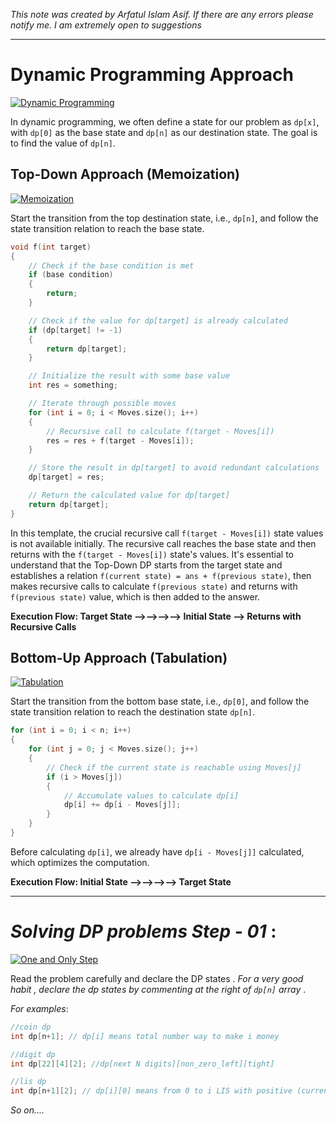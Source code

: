 
*This note was created by Arfatul Islam Asif.*
*If there are any errors please notify me. I am extremely open to suggestions*

---
# Dynamic Programming Approach

[![Dynamic Programming](https://img.shields.io/badge/Dynamic%20Programming-Approach-yellow.svg?style=for-the-badge&logo=data:image/png;base64,iVBORw0KGgoAAAANSUhEUgAAACAAAAAgCAIAAAD8GO2jAAAA5UlEQVR42mP4/wj4T2wFAwAx/CFP/z//GVhEE7DKGlFZeIJQ2YUBCfGIAzVxGCx5RMIUg7CPb7gCI0D1+gx+6o8fwQOSrDo7gHoWfQMtZguAR4BHJzXpApKk8eAqmb6gZZ+sACOxLil6UNmhiTB1eQpRlUKMKOnFqJrAZGBi3g4WiGMg7Dyk8ZnFplwCtTcRhtAwBIpoJLQLkXYgZUsF1aACDgAjtkY1qLEBEAAAAASUVORK5CYII=)](https://en.wikipedia.org/wiki/Dynamic_programming)

In dynamic programming, we often define a state for our problem as `dp[x]`, with `dp[0]` as the base state and `dp[n]` as our destination state. The goal is to find the value of `dp[n]`.

## Top-Down Approach (Memoization)

[![Memoization](https://img.shields.io/badge/Approach-Top--Down-blue.svg?style=for-the-badge)](https://en.wikipedia.org/wiki/Memoization)

Start the transition from the top destination state, i.e., `dp[n]`, and follow the state transition relation to reach the base state.

```cpp
void f(int target)
{
    // Check if the base condition is met
    if (base condition)
    {
        return;
    }

    // Check if the value for dp[target] is already calculated
    if (dp[target] != -1)
    {
        return dp[target];
    }

    // Initialize the result with some base value
    int res = something;

    // Iterate through possible moves
    for (int i = 0; i < Moves.size(); i++)
    {
        // Recursive call to calculate f(target - Moves[i])
        res = res + f(target - Moves[i]);
    }

    // Store the result in dp[target] to avoid redundant calculations
    dp[target] = res;

    // Return the calculated value for dp[target]
    return dp[target];
}
```

In this template, the crucial recursive call `f(target - Moves[i])` state values is not available initially. The recursive call reaches the base state and then returns with the `f(target - Moves[i])` state's values. It's essential to understand that the Top-Down DP starts from the target state and establishes a relation `f(current state) = ans + f(previous state)`, then makes recursive calls to calculate `f(previous state)` and returns with `f(previous state)` value, which is then added to the answer.

**Execution Flow: Target State ⟶⟶⟶⟶ Initial State ⟶ Returns with Recursive Calls**

## Bottom-Up Approach (Tabulation)

[![Tabulation](https://img.shields.io/badge/Approach-Bottom--Up-green.svg?style=for-the-badge)](https://en.wikipedia.org/wiki/Bottom-up_programming)

Start the transition from the bottom base state, i.e., `dp[0]`, and follow the state transition relation to reach the destination state `dp[n]`.

```cpp
for (int i = 0; i < n; i++)
{
    for (int j = 0; j < Moves.size(); j++)
    {
        // Check if the current state is reachable using Moves[j]
        if (i > Moves[j])
        {
            // Accumulate values to calculate dp[i]
            dp[i] += dp[i - Moves[j]];
        }
    }
}
```

Before calculating `dp[i]`, we already have `dp[i - Moves[j]]` calculated, which optimizes the computation.

**Execution Flow: Initial State ⟶⟶⟶⟶ Target State**

---

# *Solving DP problems Step - 01* :
[![One and Only Step](https://img.shields.io/badge/One_and_Only_Step-blue.svg?style=for-the-badge)](https://your-link-here.com)

Read the problem carefully and declare the DP states . *For a very good habit , declare the dp states by commenting at the right of `dp[n]`  array* .

*For examples*:
```cpp
//coin dp
int dp[n+1]; // dp[i] means total number way to make i money
```

```cpp
//digit dp
int dp[22][4][2]; //dp[next N digits][non_zero_left][tight]
```

```cpp
//lis dp
int dp[n+1][2]; // dp[i][0] means from 0 to i LIS with positive (current - previous) ; dp[i][1] means from 0 to i LIS with negetive (current-previous)
```
*So on....*





